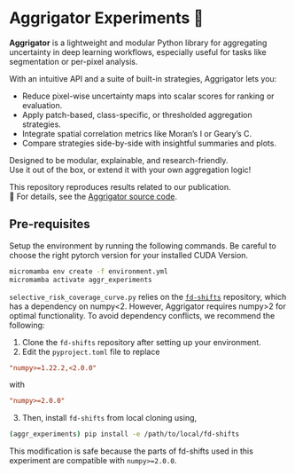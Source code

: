 # Aggrigator Experiments 🐊

**Aggrigator** is a lightweight and modular Python library for aggregating uncertainty in deep learning workflows, especially useful for tasks like segmentation or per-pixel analysis.

With an intuitive API and a suite of built-in strategies, Aggrigator lets you:
- Reduce pixel-wise uncertainty maps into scalar scores for ranking or evaluation.
- Apply patch-based, class-specific, or thresholded aggregation strategies.
- Integrate spatial correlation metrics like Moran’s I or Geary’s C.
- Compare strategies side-by-side with insightful summaries and plots.

Designed to be modular, explainable, and research-friendly.  
Use it out of the box, or extend it with your own aggregation logic!

This repository reproduces results related to our publication.<br>
📖 For details, see the [Aggrigator source code](https://github.com/Kainmueller-Lab/aggrigator).


## Pre-requisites

Setup the environment by running the following commands. Be careful to choose the right pytorch version for your installed CUDA Version.

```bash
micromamba env create -f environment.yml
micromamba activate aggr_experiments
```

```selective_risk_coverage_curve.py``` relies on the [```fd-shifts```]() repository, which has a dependency on numpy<2. However, Aggrigator requires numpy>2 for optimal functionality. To avoid dependency conflicts, we recommend the following:

1. Clone the ```fd-shifts``` repository after setting up your environment.<br>
2. Edit the ```pyproject.toml``` file to replace

```toml
"numpy>=1.22.2,<2.0.0"
```

with 

```toml
"numpy>=2.0.0"
```

3. Then, install ```fd-shifts``` from local cloning using, 

```bash
(aggr_experiments) pip install -e /path/to/local/fd-shifts
```

This modification is safe because the parts of fd-shifts used in this experiment are compatible with ```numpy>=2.0.0```.
